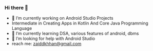 ### Hi there 👋

- 🔭 I’m currently working on Android Studio Projects
- Intermediate in Creating Apps in Kotlin And Core Java Programming Language
- 🌱 I’m currently learning DSA, various features of android, dbms
- 🤔 I’m looking for help with Android Studio
- reach me: zaiddkhhan@gmail.com
